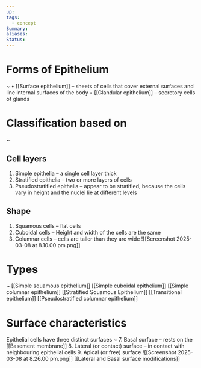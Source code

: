 ```yaml
---
up: 
tags:
  - concept
Summary: 
aliases: 
Status:
---
```

# Forms of Epithelium
~
• [[Surface epithelium]] – sheets of cells that cover external surfaces and line internal surfaces of the body
• [[Glandular epithelium]] – secretory cells of glands

# Classification based on 
~
## Cell layers
1. Simple epithelia – a single cell layer thick
2. Stratified epithelia – two or more layers of cells
3. Pseudostratified epithelia – appear to be stratified, because the cells vary in
height and the nuclei lie at different levels
## Shape
1. Squamous cells – flat cells
2. Cuboidal cells – Height and width of the cells are the same
3. Columnar cells – cells are taller than they are wide
![[Screenshot 2025-03-08 at 8.10.00 pm.png]]

# Types
~
[[Simple squamous epithelium]]
[[Simple cuboidal epithelium]]
[[Simple columnar epithelium]]
[[Stratified Squamous Epithelium]]
[[Transitional epithelium]]
[[Pseudostratified columnar epithelium]]


# Surface characteristics
Epithelial cells have three distinct surfaces
~
7. Basal surface – rests on the [[Basement membrane]]
8. Lateral (or contact) surface – in contact with neighbouring epithelial cells
9. Apical (or free) surface
![[Screenshot 2025-03-08 at 8.26.00 pm.png]]
[[Lateral and Basal surface modifications]]
